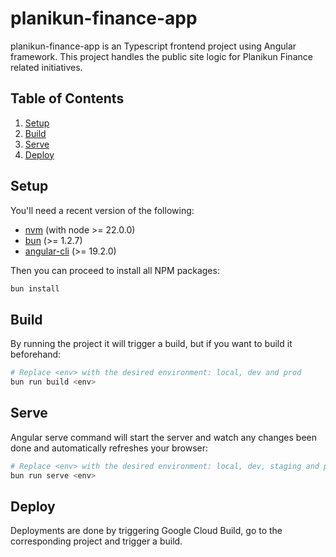 # planikun-finance-app

planikun-finance-app is an Typescript frontend project using Angular framework. This project handles the public site logic for Planikun Finance related initiatives.

## Table of Contents

1. [Setup](#setup)
2. [Build](#build)
3. [Serve](#serve)
4. [Deploy](#deploy)

## Setup

You'll need a recent version of the following:

- [nvm](https://github.com/nvm-sh/nvm?tab=readme-ov-file#installing-and-updating) (with node >= 22.0.0)
- [bun](https://bun.sh/docs/installation) (>= 1.2.7)
- [angular-cli](https://github.com/angular/angular-cli?tab=readme-ov-file#development-setup) (>= 19.2.0)

Then you can proceed to install all NPM packages:

```bash
bun install
```

## Build

By running the project it will trigger a build, but if you want to build it beforehand:

```bash
# Replace <env> with the desired environment: local, dev and prod
bun run build <env>
```

## Serve

Angular serve command will start the server and watch any changes been done and automatically refreshes your browser:

```bash
# Replace <env> with the desired environment: local, dev, staging and prod
bun run serve <env>
```

## Deploy

Deployments are done by triggering Google Cloud Build, go to the corresponding project and trigger a build.
